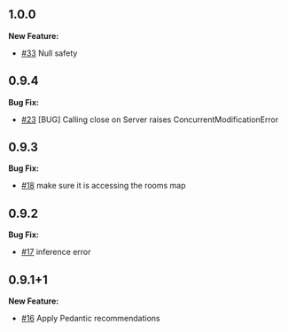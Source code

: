 ## 1.0.0

**New Feature:**

* [#33](https://github.com/rikulo/socket.io-dart/issues/33) Null safety


## 0.9.4

**Bug Fix:**

* [#23](https://github.com/rikulo/socket.io-dart/issues/23) [BUG] Calling close on Server raises ConcurrentModificationError

## 0.9.3

**Bug Fix:**

* [#18](https://github.com/rikulo/socket.io-dart/pull/18) make sure it is accessing the rooms map


## 0.9.2

**Bug Fix:**

* [#17](https://github.com/rikulo/socket.io-dart/pull/17) inference error


## 0.9.1+1

**New Feature:**

* [#16](https://github.com/rikulo/socket.io-dart/pull/16) Apply Pedantic recommendations
